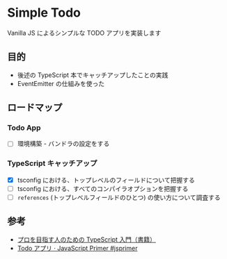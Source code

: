 # Simple Todo

Vanilla JS によるシンプルな TODO アプリを実装します

## 目的

- 後述の TypeScript 本でキャッチアップしたことの実践
- EventEmitter の仕組みを使った

## ロードマップ

### Todo App

- [ ] 環境構築 - バンドラの設定をする

### TypeScript キャッチアップ

- [x] tsconfig における、トップレベルのフィールドについて把握する
- [ ] tsconfig における、すべてのコンパイラオプションを把握する
- [ ] `references` (トップレベルフィールドのひとつ) の使い方について調査する

## 参考

- [プロを目指す人のための TypeScript 入門（書籍）](https://gihyo.jp/book/2022/978-4-297-12747-3)
- [Todo アプリ · JavaScript Primer #jsprimer](https://jsprimer.net/use-case/todoapp/)
